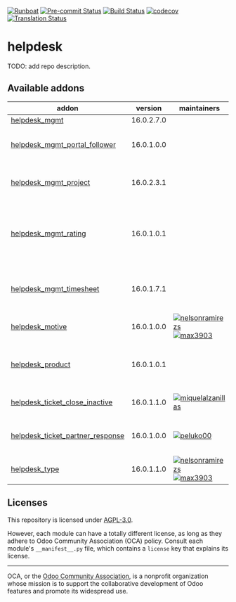 
[![Runboat](https://img.shields.io/badge/runboat-Try%20me-875A7B.png)](https://runboat.odoo-community.org/builds?repo=OCA/helpdesk&target_branch=16.0)
[![Pre-commit Status](https://github.com/OCA/helpdesk/actions/workflows/pre-commit.yml/badge.svg?branch=16.0)](https://github.com/OCA/helpdesk/actions/workflows/pre-commit.yml?query=branch%3A16.0)
[![Build Status](https://github.com/OCA/helpdesk/actions/workflows/test.yml/badge.svg?branch=16.0)](https://github.com/OCA/helpdesk/actions/workflows/test.yml?query=branch%3A16.0)
[![codecov](https://codecov.io/gh/OCA/helpdesk/branch/16.0/graph/badge.svg)](https://codecov.io/gh/OCA/helpdesk)
[![Translation Status](https://translation.odoo-community.org/widgets/helpdesk-16-0/-/svg-badge.svg)](https://translation.odoo-community.org/engage/helpdesk-16-0/?utm_source=widget)

<!-- /!\ do not modify above this line -->

# helpdesk

TODO: add repo description.

<!-- /!\ do not modify below this line -->

<!-- prettier-ignore-start -->

[//]: # (addons)

Available addons
----------------
addon | version | maintainers | summary
--- | --- | --- | ---
[helpdesk_mgmt](helpdesk_mgmt/) | 16.0.2.7.0 |  | Helpdesk
[helpdesk_mgmt_portal_follower](helpdesk_mgmt_portal_follower/) | 16.0.1.0.0 |  | Add ticket followers from website portal
[helpdesk_mgmt_project](helpdesk_mgmt_project/) | 16.0.2.3.1 |  | Add the option to select project in the tickets.
[helpdesk_mgmt_rating](helpdesk_mgmt_rating/) | 16.0.1.0.1 |  | This module allows customer to rate the assistance received on a ticket.
[helpdesk_mgmt_timesheet](helpdesk_mgmt_timesheet/) | 16.0.1.7.1 |  | Add HR Timesheet to the tickets for Helpdesk Management.
[helpdesk_motive](helpdesk_motive/) | 16.0.1.0.0 | [![nelsonramirezs](https://github.com/nelsonramirezs.png?size=30px)](https://github.com/nelsonramirezs) [![max3903](https://github.com/max3903.png?size=30px)](https://github.com/max3903) | Keep the motive
[helpdesk_product](helpdesk_product/) | 16.0.1.0.1 |  | Add the option to select product in the tickets.
[helpdesk_ticket_close_inactive](helpdesk_ticket_close_inactive/) | 16.0.1.1.0 | [![miquelalzanillas](https://github.com/miquelalzanillas.png?size=30px)](https://github.com/miquelalzanillas) | Helpdesk Ticket Close Inactive
[helpdesk_ticket_partner_response](helpdesk_ticket_partner_response/) | 16.0.1.0.0 | [![peluko00](https://github.com/peluko00.png?size=30px)](https://github.com/peluko00) | Change ticket stage when partner response
[helpdesk_type](helpdesk_type/) | 16.0.1.1.0 | [![nelsonramirezs](https://github.com/nelsonramirezs.png?size=30px)](https://github.com/nelsonramirezs) [![max3903](https://github.com/max3903.png?size=30px)](https://github.com/max3903) | Add a type to your tickets

[//]: # (end addons)

<!-- prettier-ignore-end -->

## Licenses

This repository is licensed under [AGPL-3.0](LICENSE).

However, each module can have a totally different license, as long as they adhere to Odoo Community Association (OCA)
policy. Consult each module's `__manifest__.py` file, which contains a `license` key
that explains its license.

----
OCA, or the [Odoo Community Association](http://odoo-community.org/), is a nonprofit
organization whose mission is to support the collaborative development of Odoo features
and promote its widespread use.
